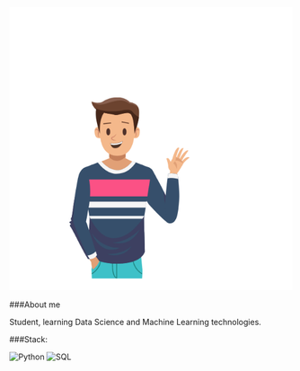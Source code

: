 [![Header](https://github.com/EnterSub/entersub/blob/main/Hello.gif)](https://github.com/EnterSub)

###About me

Student, learning Data Science and Machine Learning technologies.

###Stack:

![Python](https://img.shields.io/badge/-Python-yellow?style=flat-square&logo=appveyor)
![SQL](https://img.shields.io/badge/-SQL-9cf?style=flat-square&logo=appveyor)
